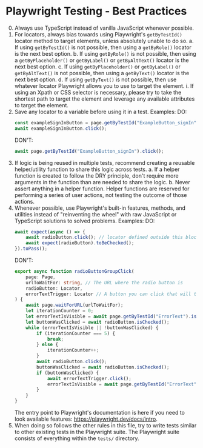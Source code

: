 # Playwright Testing - Best Practices
0. Always use TypeScript instead of vanilla JavaScript whenever possible.
1. For locators, always bias towards using Playwright's `getByTestId()` locator method to target elements, unless absolutely unable to do so.
    a. If using `getByTestId()` is not possible, then using a `getByRole()` locator is the next best option.
    b. If using `getByRole()` is not possible, then using a `getByPlaceholder()` or `getByLabel()` or `getByAltText()` locator is the next best option.
    c. If using `getByPlaceholder()` or `getByLabel()` or `getByAltText()` is not possible, then using a `getByText()` locator is the next best option.
    d. If using `getByText()` is not possible, then use whatever locator Playwright allows you to use to target the element.
        i. If using an Xpath or CSS selector is necessary, please try to take the shortest path to target the element and leverage any available attributes to target the element.
2. Save any locator to a variable before using it in a test. Examples:
    DO:
    ```typescript
    const exampleSignInButton = page.getByTestId("ExampleButton_signIn");
    await exampleSignInButton.click();
    ```
    DON'T:
    ```typescript
    await page.getByTestId("ExampleButton_signIn").click();
    ```
3. If logic is being reused in multiple tests, recommend creating a reusable helper/utility function to share this logic across tests. a. If a helper function is created to follow the DRY principle, don't require more arguments in the function than are needed to share the logic. b. Never assert anything in a helper function. Helper functions are reserved for performing a series of user actions, not testing the outcome of those actions.
4. Whenever possible, use Playwright's built-in features, methods, and utilities instead of "reinventing the wheel" with raw JavaScript or TypeScript solutions to solved problems. Examples:
    DO:
    ```typescript
    await expect(async () => {
        await radioButton.click(); // locator defined outside this block
        await expect(radioButton).toBeChecked();
    }).toPass();
    ```
    DON'T:
    ```typescript
    export async function radioButtonGroupClick(
        page: Page,
        urlToWaitFor: string, // The URL where the radio button is
        radioButton: Locator,
        errorTextTrigger: Locator // A button you can click that will throw error text if the radio button wasn't clicked
    ) {
        await page.waitForURL(urlToWaitFor);
        let iterationCounter = 0;
        let errorTextIsVisible = await page.getByTestId("ErrorText").isVisible();
        let buttonWasClicked = await radioButton.isChecked();
        while (errorTextIsVisible || !buttonWasClicked) {
            if (iterationCounter === 5) {
                break;
            } else {
                iterationCounter++;
            }
            await radioButton.click();
            buttonWasClicked = await radioButton.isChecked();
            if (buttonWasClicked) {
                await errorTextTrigger.click();
                errorTextIsVisible = await page.getByTestId("ErrorText").isVisible();
            }
        }
    }
    ```
    The entry point to Playwright's documentation is here if you need to look available features: https://playwright.dev/docs/intro.
5. When doing so follows the other rules in this file, try to write tests similar to other existing tests in the Playwright suite. The Playwright suite consists of everything within the `tests/` directory.
